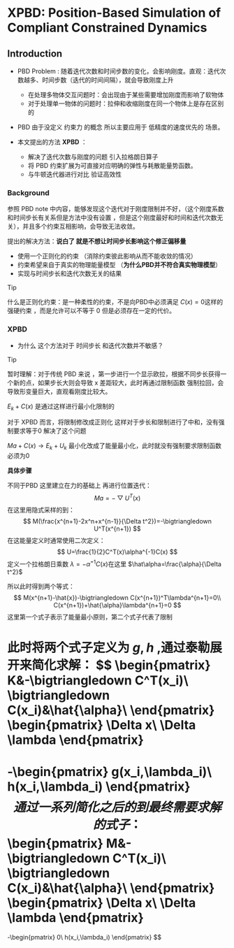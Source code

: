 # XPBD: Position-Based Simulation of Compliant Constrained Dynamics

## Introduction

- PBD Problem : 随着迭代次数和时间步数的变化，会影响刚度。直观：迭代次数越多、时间步数（迭代的时间间隔），就会导致刚度上升
  - 在处理多物体交互问题时：会出现由于某些需要增加刚度而影响了软物体
  - 对于处理单一物体的问题时：拉伸和收缩刚度在同一个物体上是存在区别的
- PBD 由于没定义 约束力 的概念 所以主要应用于 低精度的速度优先的 场景。

- 本文提出的方法 **XPBD** ：
  - 解决了迭代次数与刚度的问题 引入拉格朗日算子
  - 将 PBD 约束扩展为可直接对应明确的弹性与耗散能量势函数。
  - 与牛顿迭代器进行对比 验证高效性

### Background 

参照 PBD note 中内容，能够发现这个迭代对于刚度限制并不好，（这个刚度系数和时间步长有关系但是方法中没有设置 ，但是这个刚度最好和时间和迭代次数无关），并且多个约束互相影响，会导致无法收敛。

提出的解决方法：**说白了 就是不想让时间步长影响这个修正偏移量**

- 使用一个正则化的约束 （消除约束彼此影响从而不能收敛的情况）
- 约束希望来自于真实的物理能量模型 （**为什么PBD并不符合真实物理模型**）
- 实现与时间步长和迭代次数无关的结果

> [!TIP]
>
> 什么是正则化约束：是一种柔性的约束，不是向PBD中必须满足 $C(x)=0$这样的强硬约束 ，而是允许可以不等于 0 但是必须存在一定的代价。

### XPBD

- 为什么 这个方法对于 时间步长 和迭代次数并不敏感？

> [!TIP]
>
> 暂时理解：对于传统 PBD 来说 ，第一步进行一个显示欧拉，根据不同步长获得一个新的点，如果步长大则会导致 x 差距较大，此时再通过限制函数 强制拉回，会导致形变量巨大，直观看刚度比较大。
>
> $E_k+C(x)$ 是通过这样进行最小化限制的 
>
> 对于 XPBD 而言，将限制修改成正则化 这样对于步长和限制进行了中和，没有强制要求等于0 解决了这个问题
>
> $Ma+C(x)\rightarrow E_k+U_k$ 最小化改成了能量最小化，此时就没有强制要求限制函数必须为0

**具体步骤**

不同于PBD 这里建立在力的基础上 再进行位置迭代：
$$
Ma=-\bigtriangledown U^T(x)
$$
在这里用隐式采样的到：
$$
M(\frac{x^{n+1}-2x^n+x^{n-1}}{\Delta t^2})=-\bigtriangledown U^T(x^{n+1})
$$
在这能量定义时通常使用二次定义：
$$
U=\frac{1}{2}C^T(x)\alpha^{-1}C(x)
$$
定义一个拉格朗日乘数 $\lambda=-\hat\alpha^{-1}C(x)$在这里 $\hat\alpha=\frac{\alpha}{\Delta t^2}$

所以此时得到两个等式：
$$
M(x^{n+1}-\hat{x})-\bigtriangledown C(x^{n+1})^T\lambda^{n+1}=0\\
C(x^{n+1})+\hat{\alpha}\lambda^{n+1}=0
$$
这里第一个式子表示了能量最小原则，第二个式子代表了限制

此时将两个式子定义为 $g,h$ ,通过泰勒展开来简化求解：
$$
\begin{pmatrix}
K&-\bigtriangledown C^T(x_i)\\
\bigtriangledown C(x_i)&\hat{\alpha}\\
\end{pmatrix}
\begin{pmatrix}
\Delta x\\
\Delta \lambda
\end{pmatrix}
=
-\begin{pmatrix}
g(x_i,\lambda_i)\\
h(x_i,\lambda_i)
\end{pmatrix}
$$
通过一系列简化之后的到最终需要求解的式子：
$$
\begin{pmatrix}
M&-\bigtriangledown C^T(x_i)\\
\bigtriangledown C(x_i)&\hat{\alpha}\\
\end{pmatrix}
\begin{pmatrix}
\Delta x\\
\Delta \lambda
\end{pmatrix}
=
-\begin{pmatrix}
0\\
h(x_i,\lambda_i)
\end{pmatrix}
$$


